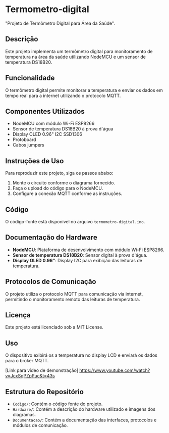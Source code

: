 # Termometro-digital
"Projeto de Termômetro Digital para Área da Saúde".

## Descrição
Este projeto implementa um termômetro digital para monitoramento de temperatura na área da saúde utilizando NodeMCU e um sensor de temperatura DS18B20.

## Funcionalidade
O termômetro digital permite monitorar a temperatura e enviar os dados em tempo real para a internet utilizando o protocolo MQTT.

## Componentes Utilizados
- NodeMCU com módulo Wi-Fi ESP8266
- Sensor de temperatura DS18B20 à prova d'água
- Display OLED 0.96" I2C SSD1306
- Protoboard
- Cabos jumpers

## Instruções de Uso
Para reproduzir este projeto, siga os passos abaixo:
1. Monte o circuito conforme o diagrama fornecido.
2. Faça o upload do código para o NodeMCU.
3. Configure a conexão MQTT conforme as instruções.

## Código
O código-fonte está disponível no arquivo `termometro-digital.ino`.

## Documentação do Hardware
- **NodeMCU**: Plataforma de desenvolvimento com módulo Wi-Fi ESP8266.
- **Sensor de temperatura DS18B20**: Sensor digital à prova d'água.
- **Display OLED 0.96"**: Display I2C para exibição das leituras de temperatura.

## Protocolos de Comunicação
O projeto utiliza o protocolo MQTT para comunicação via internet, permitindo o monitoramento remoto das leituras de temperatura.

## Licença
Este projeto está licenciado sob a MIT License.

## Uso
O dispositivo exibirá os a temperatura no display LCD e enviará os dados para o broker MQTT.

[Link para vídeo de demonstração] 
https://www.youtube.com/watch?v=JcxSqPZpPuc&t=43s

## Estrutura do Repositório
- `Codigo/`: Contém o código fonte do projeto.
- `Hardware/`: Contém a descrição do hardware utilizado e imagens dos diagramas.
- `Documentacao/`: Contém a documentação das interfaces, protocolos e módulos de comunicação.
